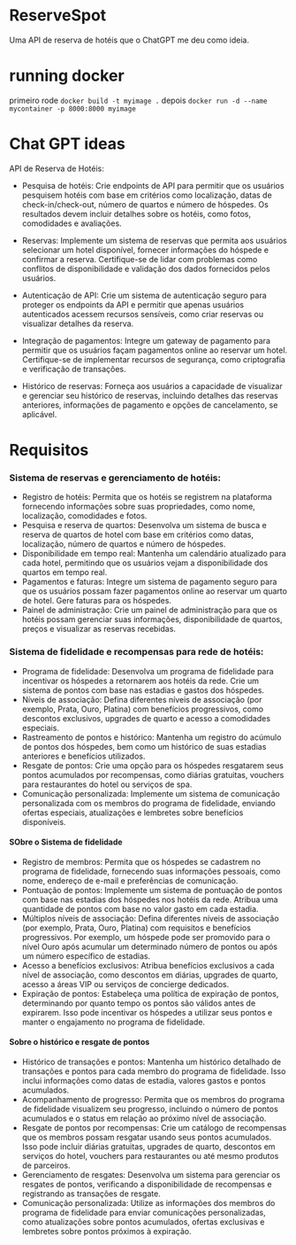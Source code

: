 # ReserveSpot
Uma API de reserva de hotéis que o ChatGPT me deu como ideia.

# running docker

primeiro rode `docker build -t myimage .` depois `docker run -d --name mycontainer -p 8000:8000 myimage`

# Chat GPT ideas

API de Reserva de Hotéis:

- Pesquisa de hotéis: Crie endpoints de API para permitir que os usuários pesquisem hotéis com base em critérios como localização, datas de check-in/check-out, número de quartos e número de hóspedes. Os resultados devem incluir detalhes sobre os hotéis, como fotos, comodidades e avaliações.

- Reservas: Implemente um sistema de reservas que permita aos usuários selecionar um hotel disponível, fornecer informações do hóspede e confirmar a reserva. Certifique-se de lidar com problemas como conflitos de disponibilidade e validação dos dados fornecidos pelos usuários.

- Autenticação de API: Crie um sistema de autenticação seguro para proteger os endpoints da API e permitir que apenas usuários autenticados acessem recursos sensíveis, como criar reservas ou visualizar detalhes da reserva.

- Integração de pagamentos: Integre um gateway de pagamento para permitir que os usuários façam pagamentos online ao reservar um hotel. Certifique-se de implementar recursos de segurança, como criptografia e verificação de transações.

- Histórico de reservas: Forneça aos usuários a capacidade de visualizar e gerenciar seu histórico de reservas, incluindo detalhes das reservas anteriores, informações de pagamento e opções de cancelamento, se aplicável.

# Requisitos

### Sistema de reservas e gerenciamento de hotéis:
- Registro de hotéis: Permita que os hotéis se registrem na plataforma fornecendo informações sobre suas propriedades, como nome, localização, comodidades e fotos.
- Pesquisa e reserva de quartos: Desenvolva um sistema de busca e reserva de quartos de hotel com base em critérios como datas, localização, número de quartos e número de hóspedes.
- Disponibilidade em tempo real: Mantenha um calendário atualizado para cada hotel, permitindo que os usuários vejam a disponibilidade dos quartos em tempo real.
- Pagamentos e faturas: Integre um sistema de pagamento seguro para que os usuários possam fazer pagamentos online ao reservar um quarto de hotel. Gere faturas para os hóspedes.
- Painel de administração: Crie um painel de administração para que os hotéis possam gerenciar suas informações, disponibilidade de quartos, preços e visualizar as reservas recebidas.

### Sistema de fidelidade e recompensas para rede de hotéis:
- Programa de fidelidade: Desenvolva um programa de fidelidade para incentivar os hóspedes a retornarem aos hotéis da rede. Crie um sistema de pontos com base nas estadias e gastos dos hóspedes.
- Níveis de associação: Defina diferentes níveis de associação (por exemplo, Prata, Ouro, Platina) com benefícios progressivos, como descontos exclusivos, upgrades de quarto e acesso a comodidades especiais.
- Rastreamento de pontos e histórico: Mantenha um registro do acúmulo de pontos dos hóspedes, bem como um histórico de suas estadias anteriores e benefícios utilizados.
- Resgate de pontos: Crie uma opção para os hóspedes resgatarem seus pontos acumulados por recompensas, como diárias gratuitas, vouchers para restaurantes do hotel ou serviços de spa.
- Comunicação personalizada: Implemente um sistema de comunicação personalizada com os membros do programa de fidelidade, enviando ofertas especiais, atualizações e lembretes sobre benefícios disponíveis.

#### SObre o Sistema de fidelidade
- Registro de membros: Permita que os hóspedes se cadastrem no programa de fidelidade, fornecendo suas informações pessoais, como nome, endereço de e-mail e preferências de comunicação.
- Pontuação de pontos: Implemente um sistema de pontuação de pontos com base nas estadias dos hóspedes nos hotéis da rede. Atribua uma quantidade de pontos com base no valor gasto em cada estadia.
- Múltiplos níveis de associação: Defina diferentes níveis de associação (por exemplo, Prata, Ouro, Platina) com requisitos e benefícios progressivos. Por exemplo, um hóspede pode ser promovido para o nível Ouro após acumular um determinado número de pontos ou após um número específico de estadias.
- Acesso a benefícios exclusivos: Atribua benefícios exclusivos a cada nível de associação, como descontos em diárias, upgrades de quarto, acesso a áreas VIP ou serviços de concierge dedicados.
- Expiração de pontos: Estabeleça uma política de expiração de pontos, determinando por quanto tempo os pontos são válidos antes de expirarem. Isso pode incentivar os hóspedes a utilizar seus pontos e manter o engajamento no programa de fidelidade.

#### Sobre o histórico e resgate de pontos
- Histórico de transações e pontos: Mantenha um histórico detalhado de transações e pontos para cada membro do programa de fidelidade. Isso inclui informações como datas de estadia, valores gastos e pontos acumulados.
- Acompanhamento de progresso: Permita que os membros do programa de fidelidade visualizem seu progresso, incluindo o número de pontos acumulados e o status em relação ao próximo nível de associação.
- Resgate de pontos por recompensas: Crie um catálogo de recompensas que os membros possam resgatar usando seus pontos acumulados. Isso pode incluir diárias gratuitas, upgrades de quarto, descontos em serviços do hotel, vouchers para restaurantes ou até mesmo produtos de parceiros.
- Gerenciamento de resgates: Desenvolva um sistema para gerenciar os resgates de pontos, verificando a disponibilidade de recompensas e registrando as transações de resgate.
- Comunicação personalizada: Utilize as informações dos membros do programa de fidelidade para enviar comunicações personalizadas, como atualizações sobre pontos acumulados, ofertas exclusivas e lembretes sobre pontos próximos à expiração.
